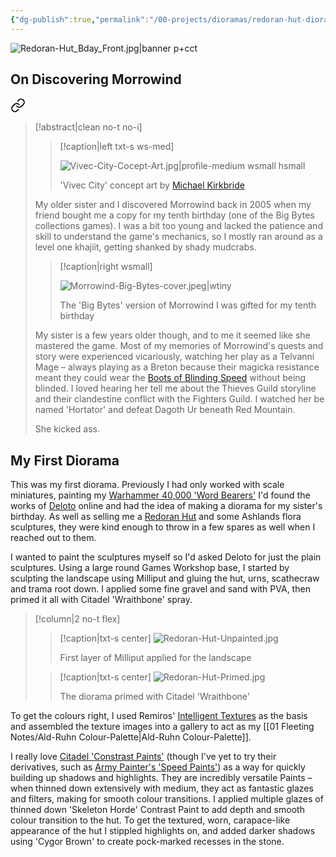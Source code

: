 ```yaml
---
{"dg-publish":true,"permalink":"/00-projects/dioramas/redoran-hut-diorama-a-gift-for-my-sister/","metatags":{"description":"","og:image":"https://i.imgur.com/LmCg5HX.png"},"tags":["Dioramas","House-Redoran"]}
---
```


![Redoran-Hut_Bday_Front.jpg|banner p+cct](/img/user/Assets/Dioramas/Redoran-Hut_Bday_Front.jpg)

## On Discovering Morrowind


<div class="transclusion internal-embed is-loaded"><a class="markdown-embed-link" href="/03-blog/2024-05-28-why-morrowind/#f528ed" aria-label="Open link"><svg xmlns="http://www.w3.org/2000/svg" width="24" height="24" viewBox="0 0 24 24" fill="none" stroke="currentColor" stroke-width="2" stroke-linecap="round" stroke-linejoin="round" class="svg-icon lucide-link"><path d="M10 13a5 5 0 0 0 7.54.54l3-3a5 5 0 0 0-7.07-7.07l-1.72 1.71"></path><path d="M14 11a5 5 0 0 0-7.54-.54l-3 3a5 5 0 0 0 7.07 7.07l1.71-1.71"></path></svg></a><div class="markdown-embed">



> [!abstract|clean no-t no-i]
>
> > [!caption|left txt-s ws-med]
> > 
> > ![Vivec-City-Cocept-Art.jpg|profile-medium wsmall hsmall](/img/user/Assets/Morrowind-Concept-Art/Vivec-City-Cocept-Art.jpg)
> > 
> > 'Vivec City' concept art by [Michael Kirkbride](https://en.uesp.net/wiki/General:Michael_Kirkbride) 
>
> My older sister and I discovered Morrowind back in 2005 when my friend bought me a copy for my tenth birthday (one of the Big Bytes collections games). I was a bit too young and lacked the patience and skill to understand the game's mechanics, so I mostly ran around as a level one khajiit, getting shanked by shady mudcrabs.  
> 
> > [!caption|right wsmall]
> > 
> > ![Morrowind-Big-Bytes-cover.jpeg|wtiny](/img/user/Assets/Dioramas/Morrowind-Big-Bytes-cover.jpeg)
> > 
> > The 'Big Bytes' version of Morrowind I was gifted for my tenth birthday
>
> My sister is a few years older though, and to me it seemed like she mastered the game. Most of my memories of Morrowind's quests and story were experienced vicariously, watching her play as a Telvanni Mage – always playing as a Breton because their magicka resistance meant they could wear the [Boots of Blinding Speed](https://en.m.uesp.net/wiki/Morrowind:Boots_of_Blinding_Speed) without being blinded. I loved hearing her tell me about the Thieves Guild storyline and their clandestine conflict with the Fighters Guild. I watched her be named 'Hortator' and defeat Dagoth Ur beneath Red Mountain. 
>
> She kicked ass.

</div></div>


## My First Diorama

This was my first diorama. Previously I had only worked with scale miniatures, painting my [Warhammer 40,000 'Word Bearers'](https://www.instagram.com/p/CTbKT9UhZJY/?igsh=MTRqcjZ6OHRrMWE0bw==) I'd found the works of [Deloto](https://www.instagram.com/deloto51?igsh=OHJiZTF1aWRpdm5t) online and had the idea of making a diorama for my sister's birthday. As well as selling me a [Redoran Hut](https://www.instagram.com/p/CAVocdiBcFd/?igsh=MXA3cnZxYnUzOG5zbg==) and some Ashlands flora sculptures, they were kind enough to throw in a few spares as well when I reached out to them.

I wanted to paint the sculptures myself so I'd asked Deloto for just the plain sculptures. Using a large round Games Workshop base, I started by sculpting the landscape using Milliput and gluing the hut, urns, scathecraw and trama root down. I applied some fine gravel and sand with PVA, then primed it all with Citadel 'Wraithbone' spray.

> [!column|2 no-t flex]
> > [!caption|txt-s center]
> > ![Redoran-Hut-Unpainted.jpg](/img/user/Assets/Dioramas/Redoran-Hut-Unpainted.jpg)
> > 
> > First layer of Milliput applied for the landscape
> 
> > [!caption|txt-s center]
> > ![Redoran-Hut-Primed.jpg](/img/user/Assets/Dioramas/Redoran-Hut-Primed.jpg)
> > 
> > The diorama primed with Citadel 'Wraithbone'

To get the colours right, I used Remiros' [Intelligent Textures](https://www.nexusmods.com/morrowind/mods/47469) as the basis and assembled the texture images into a gallery to act as my [[01 Fleeting Notes/Ald-Ruhn Colour-Palette\|Ald-Ruhn Colour-Palette]].

I really love [Citadel 'Constrast Paints'](https://citadelcolour.com/videos/contrast-paints/) (though I've yet to try their derivatives, such as [Army Painter's 'Speed Paints'](https://thearmypainter.com/collections/speedpaint)) as a way for quickly building up shadows and highlights. They are incredibly versatile Paints – when thinned down extensively with medium, they act as fantastic glazes and filters, making for smooth colour transitions. I applied multiple glazes of thinned down 'Skeleton Horde' Contrast Paint to add depth and smooth colour transition to the hut. To get the textured, worn, carapace-like appearance of the hut I stippled highlights on, and added darker shadows using 'Cygor Brown' to create pock-marked recesses in the stone.